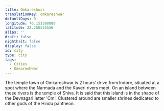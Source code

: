 ```yaml
---
title: Omkareshwar
translationKey: omkareshwar
defaultDays: 0
longitude: 76.151388889
latitude: 22.250555556
alias: ''
draft: false
nighthalt: false
display: false
id: city
type: city
tags:
  - Cities
  - Omkareshwar
---
```

The temple town of Omkareshwar is 2 hours' drive from Indore, situated at a spot where the Narmada and the Kaveri rivers meet. On an island between these rivers is the temple of Shiva. It is said that this island is in the shape of the Devnagari letter 'Om'. Clustered around are smaller shrines dedicated to other gods of the Hindu pantheon.    